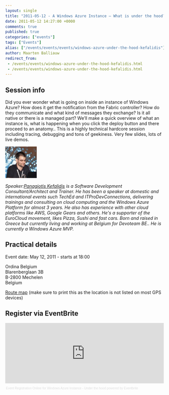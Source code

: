 ```yaml
---
layout: single
title: "2011-05-12 - A Windows Azure Instance – What is under the hood?"
date: 2011-05-12 14:27:00 +0000
comments: true
published: true
categories: ["events"]
tags: ["Events"]
alias: ["/events/events/events/windows-azure-under-the-hood-kefalidis"]
author: Maarten Balliauw
redirect_from:
 - /events/events/windows-azure-under-the-hood-kefalidis.html
 - /events/events/windows-azure-under-the-hood-kefalidis.html
---
```


<h2>Session info</h2>
<p>Did you ever wonder what is going on inside an instance of Windows Azure? How does it get the notification from the Fabric controller? How do they communicate and what kind of messages they exchange? Is it all native or there is a managed part? We&rsquo;ll make a quick overview of what an instance is, what is happening when you click the deploy button and there proceed to an anatomy.. This is a highly technical hardcore session including tracing, debugging and tons of geekiness. Very few slides, lots of live demos.</p>
<p><img src="/assets/media/speakers/panagiotis-kefalidis.jpg" alt="Panagiotis Kefalidis" width="100"></p>
<p><em>Speaker:<a href="https://www.kefalidis.me/" target="_blank">Panagiotis Kefalidis</a> is a Software Development Consultant/Architect and Trainer. He has been a speaker at domestic and international events such TechEd and ITProDevConnections, delivering trainings and consulting on cloud computing and the Windows Azure Platform for almost 3 years. He also has experience with other cloud platforms like AWS, Google Gears and others. He's a supporter of the EuroCloud movement, likes Pizza, Sushi and fast cars. Born and raised in Greece but currently living and working at Belgium for Devoteam BE.. He is currently a Windows Azure MVP.</em></p>
<h2>Practical details</h2>
<p>Event date: May 12, 2011 - starts at 18:00</p>
<p>Ordina Belgium<br>Blarenberglaan 3B<br>B-2800 Mechelen<br>Belgium</p>
<p><a href="https://www.ordina.be/Portals/0/Wegbeschrijving%20Ordina%20Belgium%20HQ%20140510%20NED.pdf" target="_blank">Route map</a> (make sure to print this as the location is not listed on most&nbsp;GPS devices)</p>
<h2>Register via EventBrite</h2>
<div style="width: 100%; text-align: left;"><iframe src="https://www.eventbrite.com/tickets-external?eid=1234250677&amp;ref=etckt" frameborder="0" width="100%" height="192" scrolling="auto"></iframe>
<div style="font-family: Helvetica, Arial; font-size: 10px; padding: 5px 0 5px; margin: 2px; width: 100%; text-align: left;"><a style="color: #ddd; text-decoration: none;" href="https://www.eventbrite.com/features?ref=etckt" target="_blank">Event Registration Online</a><span style="color: #ddd;"> for </span><a style="color: #ddd; text-decoration: none;" href="https://www.eventbrite.com/event/1234250677?ref=etckt" target="_blank">Windows Azure Instance - Under the hood</a><span style="color: #ddd;"> powered by </span><a style="color: #ddd; text-decoration: none;" href="https://www.eventbrite.com?ref=etckt" target="_blank">Eventbrite</a></div>
</div>







